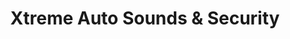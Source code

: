 ---
title: "Xtreme Auto Sounds & Security"
url: /lynbrook/xtreme-auto-sounds-und-security/
shop: Autoteile
---